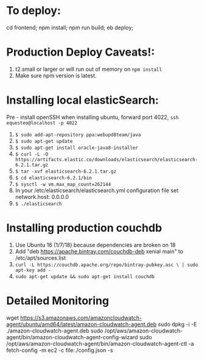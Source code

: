 # To deploy:
cd frontend;
npm install;
npm run build;
eb deploy;


# Production Deploy Caveats!:
1. t2.small or larger or will run out of memory on `npm install`
2. Make sure npm version is latest.


# Installing local elasticSearch:
Pre - install openSSH when installing ubuntu, forward port 4022, `ssh equesteo@localhost -p 4022`
1. `$ sudo add-apt-repository ppa:webupd8team/java`
2. `$ sudo apt-get update`
3. `$ sudo apt-get install oracle-java8-installer`
4. `$ curl -L -O https://artifacts.elastic.co/downloads/elasticsearch/elasticsearch-6.2.1.tar.gz`
5. `$ tar -xvf elasticsearch-6.2.1.tar.gz`
6. `$ cd elasticsearch-6.2.1/bin`
7. `$ sysctl -w vm.max_map_count=262144`
8. In your /etc/elasticsearch/elasticsearch.yml configuration file set network.host: 0.0.0.0
9. `$ ./elasticsearch`

# Installing production couchdb
1. Use Ubuntu 16 (1/7/18) because dependencies are broken on 18
2. Add "deb https://apache.bintray.com/couchdb-deb xenial main" to /etc/apt/sources.list 
3. `curl -L https://couchdb.apache.org/repo/bintray-pubkey.asc \
    | sudo apt-key add -`
4. `sudo apt-get update && sudo apt-get install couchdb`

# Detailed Monitoring
wget https://s3.amazonaws.com/amazoncloudwatch-agent/ubuntu/amd64/latest/amazon-cloudwatch-agent.deb
sudo dpkg -i -E ./amazon-cloudwatch-agent.deb
sudo /opt/aws/amazon-cloudwatch-agent/bin/amazon-cloudwatch-agent-config-wizard
sudo /opt/aws/amazon-cloudwatch-agent/bin/amazon-cloudwatch-agent-ctl -a fetch-config -m ec2 -c file:./config.json -s
